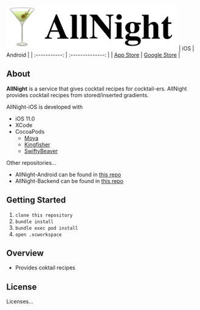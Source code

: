 ![logo](images/logo.png)
|      iOS      |     Android      |
| :-----------: | :--------------: |
| [App Store]() | [Google Store]() |

## About
**AllNight** is a service that gives cocktail recipes for cocktail-ers. AllNight provides cocktail recipes from stored/inserted gradients.  

AllNight-iOS is developed with
* iOS 11.0
* XCode
* CocoaPods
  * [Moya]()
  * [Kingfisher]()
  * [SwiftyBeaver]()

Other repositories...
* AllNight-Android can be found in [this repo](https://github.com/mash-up-kr/AllNight-Android)  
* AllNight-Backend can be found in [this repo](https://github.com/mash-up-kr/allnight-backend)

## Getting Started
1. `clone this repository`
2. `bundle install`
3. `bundle exec pod install`
4. `open .xcworkspace`

## Overview
* Provides coktail recipes

## License
Licenses... 